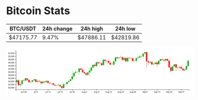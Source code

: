 # Bitcoin Stats

BTC/USDT|24h change|24h high|24h low|
|---|---|---|---|
|$47175.77|9.47%|$47886.11|$42819.86|

<img src="./chart.svg">

